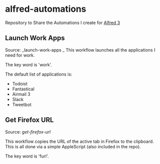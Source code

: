 # alfred-automations
Repository to Share the Automations I create for [Alfred 3](https://www.alfredapp.com/)

## Launch Work Apps
Source: _launch-work-apps
_
This workflow launches all the applications I need for work.

The key word is 'work'.

The default list of applications is:
 - Todoist
 - Fantastical
 - Airmail 3
 - Slack
 - Tweetbot

 ## Get Firefox URL
 Source: _get-firefox-url_
 
 This workflow copies the URL of the active tab in Firefox to the clipboard.  This is all done via a simple AppleScript (also included in the repo).

 The key word is 'furl'.
